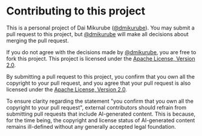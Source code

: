 Contributing to this project
=============================

This is a personal project of Dai Mikurube ([@dmikurube](https://github.com/dmikurube)). You may submit a pull request to this project, but [@dmikurube](https://github.com/dmikurube) will make all decisions about merging the pull request.

If you do not agree with the decisions made by [@dmikurube](https://github.com/dmikurube), you are free to fork this project. This project is licensed under the [Apache License, Version 2.0](https://www.apache.org/licenses/LICENSE-2.0).

By submitting a pull request to this project, you confirm that you own all the copyright to your pull request, and you agree that your pull request is also licensed under the [Apache License, Version 2.0](https://www.apache.org/licenses/LICENSE-2.0).

To ensure clarity regarding the statement "you confirm that you own all the copyright to your pull request", external contributors should refrain from submitting pull requests that include AI-generated content. This is because, for the time being, the copyright and license status of AI-generated content remains ill-defined without any generally accepted legal foundation.
